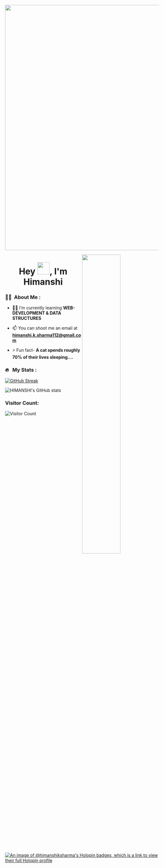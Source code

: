 <p align="center">
<img src="https://media1.giphy.com/media/v1.Y2lkPTc5MGI3NjExYWI5YjVkOGViMzUyZTE3NGU5OTc4YTA5ZmMyNTZmMTc0NzNhM2ZjNCZjdD1n/MT5UUV1d4CXE2A37Dg/giphy.gif" width="800" height="800" /></p>


<img src="https://itsvg.in/webdev.svg" width=50% height=50% align="right">

<h1 align="center">Hey <img src="https://media.giphy.com/media/hvRJCLFzcasrR4ia7z/giphy.gif" width="40">, I'm Himanshi</h1>



  ### :woman_technologist: &nbsp;About Me :

- 👨‍💻 I’m currently learning **WEB-DEVELOPMENT & DATA STRUCTURES**

- 📫 You can shoot me an email at **himanshi.k.sharma112@gmail.com**

- ⚡ Fun fact- **A cat spends roughly 70% of their lives sleeping....**

 
 

### 🔥 &nbsp; My Stats :

[![GitHub Streak](http://github-readme-streak-stats.herokuapp.com?user=HIMANSHIKSHARMA&theme=github-dark-blue)](https://git.io/streak-stats)

![HIMANSHI's GitHub stats](https://github-readme-stats.vercel.app/api?username=HIMANSHIKSHARMA&show_icons=true&bg_color=00000000)




#### <h3> Visitor Count: </h3>
![Visitor Count](https://profile-counter.glitch.me/HIMANSHIKSHARMA/count.svg)

[![An image of @himanshiksharma's Holopin badges, which is a link to view their full Holopin profile](https://holopin.me/himanshiksharma)](https://holopin.io/@himanshiksharma)



 <!--media2.giphy.com/media/3oKIPnAiaMCws8nOsE/giphy.gif?cid=ecf05e47ff950c6d4tkdpa5dhayuqls13fy6cpnnj4lu5swh&rid=giphy.gif&ct=g

 <p align="center">
<img src="https://github.com/HIMANSHIKSHARMA/HIMANSHIKSHARMA/blob/output/github-contribution-grid-snake.svg">
</p> --!>